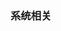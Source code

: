 <!--begin
"title":"Lunix Common exec",
"subtitle":"请称呼他为“SHO”，或者以他喜欢的方式，叫一声“翔君”",
"bgphoto":"#a06",
"publishtime":"2015/12/10",
"category":"mess",
"preview":""
end-->

### 系统相关
